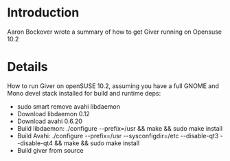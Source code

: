 # Introduction #

Aaron Bockover wrote a summary of how to get Giver running on Opensuse 10.2

# Details #

How to run Giver on openSUSE 10.2, assuming you have a full GNOME and
Mono devel stack installed for build and runtime deps:

  * sudo smart remove avahi libdaemon
  * Download libdaemon 0.12
  * Download avahi 0.6.20
  * Build libdaemon: ./configure --prefix=/usr && make && sudo make install
  * Build Avahi: ./configure --prefix=/usr --sysconfigdir=/etc --disable-qt3 --disable-qt4 && make && sudo make install
  * Build giver from source




